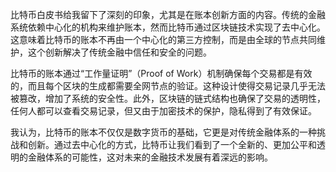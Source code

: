 比特币白皮书给我留下了深刻的印象，尤其是在账本创新方面的内容。传统的金融系统依赖中心化的机构来维护账本，然而比特币通过区块链技术实现了去中心化。这意味着比特币的账本不再由一个中心化的第三方控制，而是由全球的节点共同维护，这个创新解决了传统金融中信任和安全的问题。

比特币的账本通过“工作量证明”（Proof of Work）机制确保每个交易都是有效的，而且每个区块的生成都需要全网节点的验证。这种设计使得交易记录几乎无法被篡改，增加了系统的安全性。此外，区块链的链式结构也确保了交易的透明性，任何人都可以查看交易记录，但又由于加密技术的保护，隐私得到了有效保证。

我认为，比特币的账本不仅仅是数字货币的基础，它更是对传统金融体系的一种挑战和创新。通过去中心化的方式，比特币让我们看到了一个全新的、更加公平和透明的金融体系的可能性，这对未来的金融技术发展有着深远的影响。